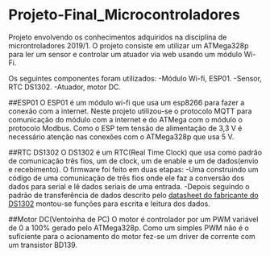 # Projeto-Final_Microcontroladores
Projeto envolvendo os conhecimentos adquiridos na disciplina de microntroladores 2019/1.
O projeto consiste em utilizar um ATMega328p para ler um sensor e controlar um atuador via web usando um módulo Wi-Fi.

Os seguintes componentes foram utilizados:
-Módulo Wi-fi, ESP01.
-Sensor, RTC DS1302.
-Atuador, motor DC.

##ESP01
O ESP01 é um módulo wi-fi que usa um esp8266 para fazer a conexão com a internet.
Neste projeto utilizou-se o protocolo MQTT para comunicação do módulo com a internet e do ATMega com o módulo o  protocolo Modbus.
Como o ESP tem tensão de alimentação de 3,3 V é necessário atenção nas conexões com o ATMega328p que usa 5 V.

##RTC DS1302
O DS1302 é um RTC(Real Time Clock) que usa como padrão de comunicação três fios, um de clock, um de enable e um de dados(envio e recebimento).
O firmware foi feito em duas etapas:
-Uma construindo um código de uma comunicação de três fios onde ele faz a conversão dos dados para serial e lê dados seriais de uma entrada.
-Depois seguindo o padrão de transferência de dados descrito pelo [datasheet do fabricante do DS1302](https://datasheets.maximintegrated.com/en/ds/DS1302.pdf)
montou-se funções para escrita e leitura dos dados.

##Motor DC(Ventoinha de PC)
O motor é controlador por um PWM variável de 0 a 100% gerado pelo ATMega328p.
Como um simples PWM não é o suficiente para o acionamento do motor fez-se um driver de corrente com um transistor BD139.

